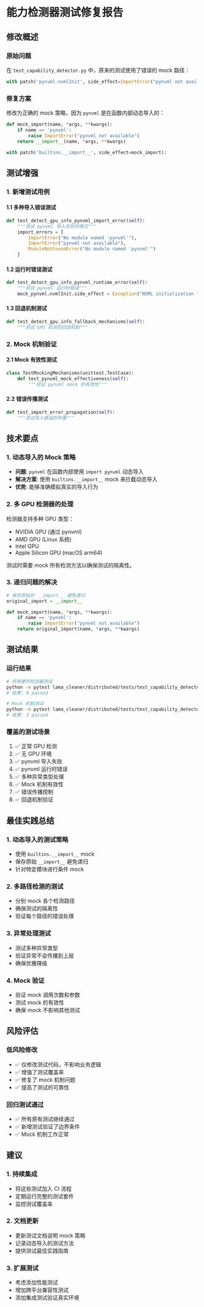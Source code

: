 # 能力检测器测试修复报告

## 修改概述

### 原始问题
在 `test_capability_detector.py` 中，原来的测试使用了错误的 mock 路径：
```python
with patch('pynvml.nvmlInit', side_effect=ImportError("pynvml not available")):
```

### 修复方案
修改为正确的 mock 策略，因为 `pynvml` 是在函数内部动态导入的：
```python
def mock_import(name, *args, **kwargs):
    if name == 'pynvml':
        raise ImportError("pynvml not available")
    return __import__(name, *args, **kwargs)

with patch('builtins.__import__', side_effect=mock_import):
```

## 测试增强

### 1. 新增测试用例

#### 1.1 多种导入错误测试
```python
def test_detect_gpu_info_pynvml_import_error(self):
    """测试 pynvml 导入失败的情况"""
    import_errors = [
        ImportError("No module named 'pynvml'"),
        ImportError("pynvml not available"),
        ModuleNotFoundError("No module named 'pynvml'")
    ]
```

#### 1.2 运行时错误测试
```python
def test_detect_gpu_info_pynvml_runtime_error(self):
    """测试 pynvml 运行时错误"""
    mock_pynvml.nvmlInit.side_effect = Exception("NVML initialization failed")
```

#### 1.3 回退机制测试
```python
def test_detect_gpu_info_fallback_mechanisms(self):
    """测试 GPU 检测的回退机制"""
```

### 2. Mock 机制验证

#### 2.1 Mock 有效性测试
```python
class TestMockingMechanisms(unittest.TestCase):
    def test_pynvml_mock_effectiveness(self):
        """验证 pynvml mock 的有效性"""
```

#### 2.2 错误传播测试
```python
def test_import_error_propagation(self):
    """测试导入错误的传播"""
```

## 技术要点

### 1. 动态导入的 Mock 策略
- **问题**: `pynvml` 在函数内部使用 `import pynvml` 动态导入
- **解决方案**: 使用 `builtins.__import__` mock 来拦截动态导入
- **优势**: 能够准确模拟真实的导入行为

### 2. 多 GPU 检测器的处理
检测器支持多种 GPU 类型：
- NVIDIA GPU (通过 pynvml)
- AMD GPU (Linux 系统)
- Intel GPU
- Apple Silicon GPU (macOS arm64)

测试时需要 mock 所有检测方法以确保测试的隔离性。

### 3. 递归问题的解决
```python
# 保存原始的 __import__ 避免递归
original_import = __import__

def mock_import(name, *args, **kwargs):
    if name == 'pynvml':
        raise ImportError("pynvml not available")
    return original_import(name, *args, **kwargs)
```

## 测试结果

### 运行结果
```bash
# 所有硬件检测器测试
python -m pytest lama_cleaner/distributed/tests/test_capability_detector.py::TestHardwareDetector -v
# 结果: 8 passed

# Mock 机制测试
python -m pytest lama_cleaner/distributed/tests/test_capability_detector.py::TestMockingMechanisms -v
# 结果: 2 passed
```

### 覆盖的测试场景
1. ✅ 正常 GPU 检测
2. ✅ 无 GPU 环境
3. ✅ pynvml 导入失败
4. ✅ pynvml 运行时错误
5. ✅ 多种异常类型处理
6. ✅ Mock 机制有效性
7. ✅ 错误传播控制
8. ✅ 回退机制验证

## 最佳实践总结

### 1. 动态导入的测试策略
- 使用 `builtins.__import__` mock
- 保存原始 `__import__` 避免递归
- 针对特定模块进行条件 mock

### 2. 多路径检测的测试
- 分别 mock 各个检测路径
- 确保测试的隔离性
- 验证每个路径的错误处理

### 3. 异常处理测试
- 测试多种异常类型
- 验证异常不会传播到上层
- 确保优雅降级

### 4. Mock 验证
- 验证 mock 调用次数和参数
- 测试 mock 的有效性
- 确保 mock 不影响其他测试

## 风险评估

### 低风险修改
- ✅ 仅修改测试代码，不影响业务逻辑
- ✅ 增强了测试覆盖率
- ✅ 修复了 mock 机制问题
- ✅ 提高了测试的可靠性

### 回归测试通过
- ✅ 所有原有测试继续通过
- ✅ 新增测试验证了边界条件
- ✅ Mock 机制工作正常

## 建议

### 1. 持续集成
- 将这些测试加入 CI 流程
- 定期运行完整的测试套件
- 监控测试覆盖率

### 2. 文档更新
- 更新测试文档说明 mock 策略
- 记录动态导入的测试方法
- 提供测试最佳实践指南

### 3. 扩展测试
- 考虑添加性能测试
- 增加跨平台兼容性测试
- 添加集成测试验证真实环境